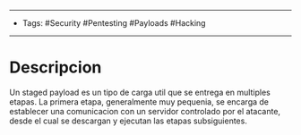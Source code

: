 ------------
- Tags: #Security #Pentesting #Payloads #Hacking
------------

# Descripcion
Un staged payload es un tipo de carga util que se entrega en multiples etapas. La primera etapa, generalmente muy pequenia, se encarga de establecer una comunicacion con un servidor controlado por el atacante, desde el cual se descargan y ejecutan las etapas subsiguientes.


